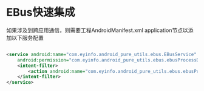 # EBus快速集成

如果涉及到跨应用通信，则需要工程AndroidManifest.xml application节点以添加以下服务配置

```xml

<service android:name="com.eyinfo.android_pure_utils.ebus.EBusService" android:exported="false"
    android:permission="com.eyinfo.android_pure_utils.ebus.ebusProcessDataService">
    <intent-filter>
        <action android:name="com.eyinfo.android_pure_utils.ebus.ebusProcessDataService" />
    </intent-filter>
</service>
```